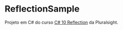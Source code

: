 # ReflectionSample

Projeto em C# do curso [C# 10 Reflection](https://www.pluralsight.com/courses/c-sharp-10-reflection) da Pluralsight.
